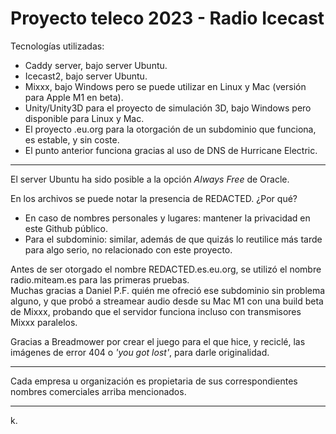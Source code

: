 # Proyecto teleco 2023 - Radio Icecast  

Tecnologías utilizadas:
- Caddy server, bajo server Ubuntu.  
- Icecast2, bajo server Ubuntu.  
- Mixxx, bajo Windows pero se puede utilizar en Linux y Mac (versión para Apple M1 en beta).  
- Unity/Unity3D para el proyecto de simulación 3D, bajo Windows pero disponible para Linux y Mac.  
- El proyecto .eu.org para la otorgación de un subdominio que funciona, es estable, y sin coste.
- El punto anterior funciona gracias al uso de DNS de Hurricane Electric.

---------------------------------------------------------------------

El server Ubuntu ha sido posible a la opción *Always Free* de Oracle.  

En los archivos se puede notar la presencia de REDACTED. ¿Por qué?  
- En caso de nombres personales y lugares: mantener la privacidad en este Github público.  
- Para el subdominio: similar, además de que quizás lo reutilice más tarde para algo serio, no relacionado con este proyecto.

Antes de ser otorgado el nombre REDACTED.es.eu.org, se utilizó el nombre radio.miteam.es para las primeras pruebas.  
Muchas gracias a Daniel P.F. quién me ofreció ese subdominio sin problema alguno, y que probó a streamear audio desde su Mac M1 con una build beta de Mixxx, probando que el servidor funciona incluso con transmisores Mixxx paralelos.  

Gracias a Breadmower por crear el juego para el que hice, y reciclé, las imágenes de error 404 o *'you got lost'*, para darle originalidad.

---------------------------------------------------------------------

Cada empresa u organización es propietaria de sus correspondientes nombres comerciales arriba mencionados.  

---------------------------------------------------------------------

k.